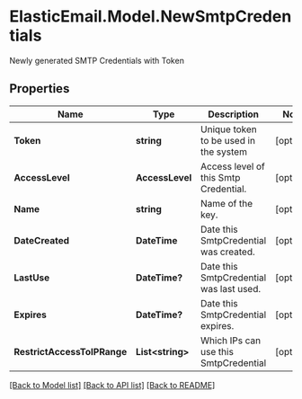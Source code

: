 # ElasticEmail.Model.NewSmtpCredentials
Newly generated SMTP Credentials with Token

## Properties

Name | Type | Description | Notes
------------ | ------------- | ------------- | -------------
**Token** | **string** | Unique token to be used in the system | [optional] 
**AccessLevel** | **AccessLevel** | Access level of this Smtp Credential. | [optional] 
**Name** | **string** | Name of the key. | [optional] 
**DateCreated** | **DateTime** | Date this SmtpCredential was created. | [optional] 
**LastUse** | **DateTime?** | Date this SmtpCredential was last used. | [optional] 
**Expires** | **DateTime?** | Date this SmtpCredential expires. | [optional] 
**RestrictAccessToIPRange** | **List&lt;string&gt;** | Which IPs can use this SmtpCredential | [optional] 

[[Back to Model list]](../README.md#documentation-for-models) [[Back to API list]](../README.md#documentation-for-api-endpoints) [[Back to README]](../README.md)

